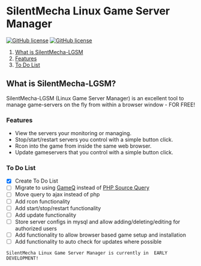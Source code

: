 # SilentMecha Linux Game Server Manager
[![GitHub license](https://img.shields.io/github/license/silent001/SilentMecha-Linux-Game-Server-Manager)](https://github.com/silent001/SilentMecha-Linux-Game-Server-Manager/blob/master/LICENSE)
[![GitHub license](https://img.shields.io/badge/release-early%20devolpment-red)](https://github.com/silent001/SilentMecha-Linux-Game-Server-Manager/)

1. [What is SilentMecha-LGSM](#what-is-silentmecha-lgsm)
1. [Features](#features)
1. [To Do List](#to-do-list)

## What is SilentMecha-LGSM?

SilentMecha-LGSM (Linux Game Server Manager) is an excellent tool to manage game-servers on the fly from within a browser window - FOR FREE!

### Features
* View the servers your monitoring or managing.
* Stop/start/restart servers you control with a simple button click.
* Rcon into the game from inside the same web browser.
* Update gameservers that you control with a simple button click.

### To Do List

- [x] Create To Do List
- [ ] Migrate to using <a href="https://github.com/Austinb/GameQ">GameQ</a> instead of <a href="https://github.com/xPaw/PHP-Source-Query">PHP Source Query</a>
- [ ] Move query to ajax instead of php
- [ ] Add rcon functionality
- [ ] Add start/stop/restart functionality
- [ ] Add update functionality
- [ ] Store server configs in mysql and allow adding/deleting/editing for authorized users
- [ ] Add functionality to allow browser based game setup and installation
- [ ] Add functionality to auto check for updates where possible

`SilentMecha Linux Game Server Manager is currently in  EARLY DEVELOPMENT!`
